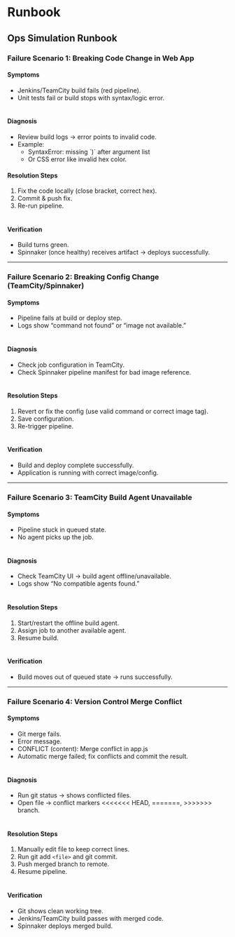 # Runbook

## Ops Simulation Runbook

### Failure Scenario 1: Breaking Code Change in Web App

#### Symptoms

- Jenkins/TeamCity build fails (red pipeline).
- Unit tests fail or build stops with syntax/logic error.
<br><br>

#### Diagnosis
- Review build logs → error points to invalid code.
- Example:
    <ul>
    <li style="list-style-type: circle;">SyntaxError: missing `)` after argument list</li>
    <li style="list-style-type: circle;">Or CSS error like invalid hex color.</li>
    </ul>

#### Resolution Steps
1.	Fix the code locally (close bracket, correct hex).
2.	Commit & push fix.
3.	Re-run pipeline.
<br><br>

#### Verification
- Build turns green.
- Spinnaker (once healthy) receives artifact → deploys successfully.

---

### Failure Scenario 2: Breaking Config Change (TeamCity/Spinnaker)

#### Symptoms

- Pipeline fails at build or deploy step.
- Logs show “command not found” or “image not available.”
<br><br>

#### Diagnosis

- Check job configuration in TeamCity.
- Check Spinnaker pipeline manifest for bad image reference.
<br><br>

#### Resolution Steps

1.	Revert or fix the config (use valid command or correct image tag).
2.	Save configuration.
3.	Re-trigger pipeline.
<br><br>

#### Verification
- Build and deploy complete successfully.
- Application is running with correct image/config.

---

### Failure Scenario 3: TeamCity Build Agent Unavailable

#### Symptoms

- Pipeline stuck in queued state.
- No agent picks up the job.
<br><br>

#### Diagnosis

- Check TeamCity UI → build agent offline/unavailable.
- Logs show “No compatible agents found.”
<br><br>

#### Resolution Steps

1.	Start/restart the offline build agent.
2.	Assign job to another available agent.
3.	Resume build.
<br><br>

#### Verification

- Build moves out of queued state → runs successfully.

---

### Failure Scenario 4: Version Control Merge Conflict

#### Symptoms

- Git merge fails.
- Error message.
- CONFLICT (content): Merge conflict in app.js
- Automatic merge failed; fix conflicts and commit the result.
<br><br>

#### Diagnosis

- Run git status → shows conflicted files.
- Open file → conflict markers <<<<<<< HEAD, =======, >>>>>>> branch.
<br><br>

#### Resolution Steps

1.	Manually edit file to keep correct lines.
2.	Run git add `<file>` and git commit.
3.	Push merged branch to remote.
4.	Resume pipeline.
<br><br>

#### Verification

- Git shows clean working tree.
- Jenkins/TeamCity build passes with merged code.
- Spinnaker deploys merged build.
